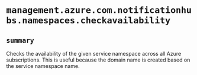 # `management.azure.com.notificationhubs.namespaces.checkavailability`

## `summary`
Checks the availability of the given service namespace across all Azure subscriptions. This is useful because the domain name is created based on the service namespace name.


